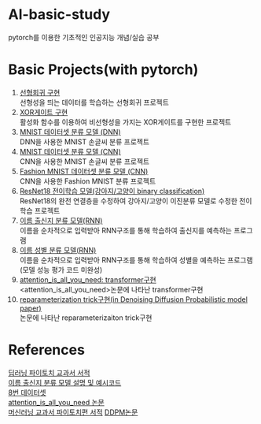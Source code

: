 # AI-basic-study
pytorch를 이용한 기초적인 인공지능 개념/실습 공부


# Basic Projects(with pytorch)
1. [선형회귀 구현](https://github.com/yhongJ/AI-basic-study/blob/main/LinearRegression.py)  <br/> 선형성을 띄는 데이터를 학습하는 선형회귀 프로젝트
2. [XOR게이트 구현](https://github.com/yhongJ/AI-basic-study/blob/main/XOR.py) <br/> 활성화 함수를 이용하여 비선형성을 가지는 XOR게이트를 구현한 프로젝트
3. [MNIST 데이터셋 분류 모델 (DNN)](https://github.com/yhongJ/AI-basic-study/blob/main/MNIST_DNN.py) <br/> DNN을 사용한 MNIST 손글씨 분류 프로젝트
4. [MNIST 데이터셋 분류 모델 (CNN)](https://github.com/yhongJ/AI-basic-study/blob/main/MNIST_CNN.py) <br/> CNN을 사용한 MNIST 손글씨 분류 프로젝트
5. [Fashion MNIST 데이터셋 분류 모델 (CNN)](https://github.com/yhongJ/AI-basic-study/blob/main/FashionMNIST_CNN.py) <br/> CNN을 사용한 Fashion MNIST 분류 프로젝트
6. [ResNet18 전이학습 모델(강아지/고양이 binary classification)](https://github.com/yhongJ/AI-basic-study/tree/main/transfer_ResNet18) <br/> ResNet18의 완전 연결층을 수정하여 강아지/고양이 이진분류 모델로 수정한 전이학습 프로젝트
7. [이름 출신지 분류 모델(RNN)](https://github.com/yhongJ/AI-basic-study/tree/main/name_classification) <br/> 이름을 순차적으로 입력받아 RNN구조를 통해 학습하여 출신지를 예측하는 프로그램
8. [이름 성별 분류 모델(RNN)](https://github.com/yhongJ/AI-basic-study/tree/main/name_gender_classification) <br/> 이름을 순차적으로 입력받아 RNN구조를 통해 학습하여 성별을 예측하는 프로그램 (모델 성능 평가 코드 미완성)
9. [attention_is_all_you_need: transformer구현](https://github.com/yhongJ/AI-basic-study/blob/main/attention_is_all_you_need.py) <br/> <attention_is_all_you_need>논문에 나타난 transformer구현
10. [reparameterization trick구현(in Denoising Diffusion Probabilistic model paper)](https://github.com/yhongJ/AI-basic-study/blob/main/reparamaterization_trick.py) <br/> <DDPM>논문에 나타난 reparameterizaiton trick구현
# References
[딥러닝 파이토치 교과서 서적](https://ebook-product.kyobobook.co.kr/dig/epd/ebook/E000002950874)  
[이름 출신지 분류 모델 설명 및 예시코드](https://tutorials.pytorch.kr/intermediate/char_rnn_classification_tutorial.html)  
[8번 데이터셋](https://archive.ics.uci.edu/dataset/591/gender+by+name)   
[attention_is_all_you_need 논문](https://arxiv.org/abs/1706.03762)  
[머신러닝 교과서 파이토치편 서적](https://product.kyobobook.co.kr/detail/S000211513166)
[DDPM논문](https://arxiv.org/abs/2006.11239)
